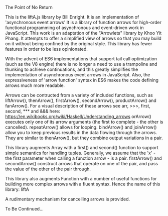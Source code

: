 The Point of No Return

This is the liftA.js library by Bill Enright. It is an implementation of
'asynchronous event arrows' It is a library of function arrows for
high-order functional programming of asynchronous and event-driven work
in JavaScript. This work is an adaptation of the "Arrowlets" library by
Khoo Yit Phang. It attempts to offer a simplified view of arrows so that
you may build on it without being confined by the original style. This
library has fewer features in order to be less opinionated.

With the advent of ES6 implementations that support tail call
optimization (such as the V8 engine) there is no longer a need to use a
trampoline and thunking to achieve continuations, and this greatly
simplifies the implementation of asynchronous event arrows in
JavaScript. Also, the expressiveness of 'arrow function' syntax in ES6
makes the code defining arrows much more readable.

Arrows can be contructed from a variety of included functions, such as
liftArrow(), thenArrow(), firstArrow(), secondArrow(), productArrow()
and fanArrow(). For a visual description of these arrows see arr, >>>,
first, second, *** and &&& here:
https://en.wikibooks.org/wiki/Haskell/Understanding_arrows orArrow()
executes only one of its arrow arguments (the first to complete - the
other is cancelled). repeatArrow() allows for looping. bindArrow() and
joinArrow() allow you to keep previous results in the data flowing
through the arrows. They are similar to thenArrow(), but they combine
output variations in a pair.

This library augments Array with a first() and second() function to
support simple semantics for handling tuples. Generally, we assume that
the 'x' - the first parameter when calling a function arrow - is a pair.
firstArrow() and secondArrow() construct arrows that operate on one of
the pair, and pass the value of the other of the pair through.

This library also augments Function with a number of useful functions
for building more complex arrows with a fluent syntax. Hence the name of
this library: liftA

A rudimentary mechanism for cancelling arrows is provided.

To Be Continued...
